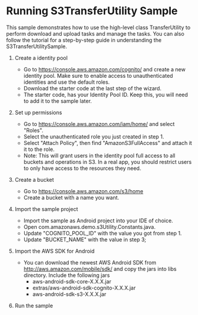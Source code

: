 Running S3TransferUtility Sample
=============================================
This sample demonstrates how to use the high-level class TransferUtility to perform download and upload tasks and manage the tasks.  You can also follow the tutorial for a step-by-step guide in understanding the S3TransferUtilitySample.

1. Create a identity pool
   * Go to https://console.aws.amazon.com/cognito/ and create a new identity pool. Make sure to enable access to unauthenticated identities and use the default roles.
   * Download the starter code at the last step of the wizard.
   * The starter code, has your Identity Pool ID. Keep this, you will need to add it to the sample later.

2. Set up permissions
   * Go to https://console.aws.amazon.com/iam/home/ and select "Roles".
   * Select the unauthenticated role you just created in step 1.
   * Select "Attach Policy", then find "AmazonS3FullAccess" and attach it it to the role.
   * Note:  This will grant users in the identity pool full access to all buckets and operations in S3.  In a real app, you should restrict users to only have access to the resources they need.
   
3. Create a bucket
   * Go to https://console.aws.amazon.com/s3/home
   * Create a bucket with a name you want.

4. Import the sample project
   * Import the sample as Android project into your IDE of choice.
   * Open com.amazonaws.demo.s3Utility.Constants.java.
   * Update "COGNITO_POOL_ID" with the value you got from step 1.
   * Update "BUCKET_NAME" with the value in step 3;

5. Import the AWS SDK for Android
   * You can download the newest AWS Android SDK from http://aws.amazon.com/mobile/sdk/ and copy the jars into libs directory. Include the following jars
      + aws-android-sdk-core-X.X.X.jar
      + extras/aws-android-sdk-cognito-X.X.X.jar
      + aws-android-sdk-s3-X.X.X.jar
   
6. Run the sample
